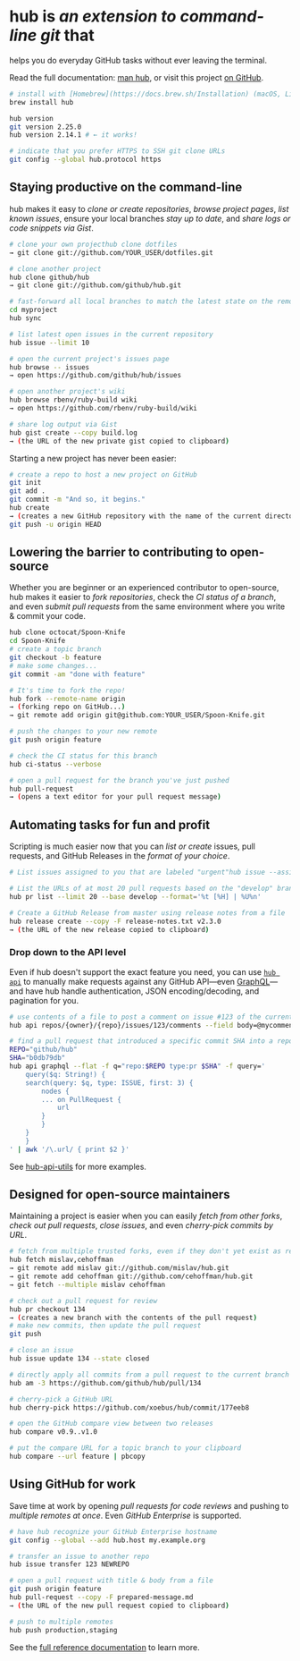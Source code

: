 # hub is _an extension to command-line git_ that

helps you do everyday GitHub tasks without ever leaving the terminal.

Read the full documentation: [man hub](https://hub.github.com/hub.1.html), or visit this project
[on GitHub](https://github.com/github/hub).

```sh
# install with [Homebrew](https://docs.brew.sh/Installation) (macOS, Linux)# or see [other installation options](https://github.com/github/hub#installation)
brew install hub

hub version
git version 2.25.0
hub version 2.14.1 # ← it works!

# indicate that you prefer HTTPS to SSH git clone URLs
git config --global hub.protocol https
```

## Staying productive on the command-line

hub makes it easy to _clone or create repositories_, _browse project pages_, _list known issues_, ensure your local
branches _stay up to date_, and _share logs or code snippets via Gist_.

```sh
# clone your own projecthub clone dotfiles
→ git clone git://github.com/YOUR_USER/dotfiles.git

# clone another project
hub clone github/hub
→ git clone git://github.com/github/hub.git

# fast-forward all local branches to match the latest state on the remote
cd myproject
hub sync

# list latest open issues in the current repository
hub issue --limit 10

# open the current project's issues page
hub browse -- issues
→ open https://github.com/github/hub/issues

# open another project's wiki
hub browse rbenv/ruby-build wiki
→ open https://github.com/rbenv/ruby-build/wiki

# share log output via Gist
hub gist create --copy build.log
→ (the URL of the new private gist copied to clipboard)
```

Starting a new project has never been easier:

```sh
# create a repo to host a new project on GitHub
git init
git add .
git commit -m "And so, it begins."
hub create
→ (creates a new GitHub repository with the name of the current directory)
git push -u origin HEAD
```

## Lowering the barrier to contributing to open-source

Whether you are beginner or an experienced contributor to open-source, hub makes it easier to _fork repositories_, check
the _CI status of a branch_, and even _submit pull requests_ from the same environment where you write & commit your
code.

```sh
hub clone octocat/Spoon-Knife
cd Spoon-Knife
# create a topic branch
git checkout -b feature
# make some changes...
git commit -am "done with feature"

# It's time to fork the repo!
hub fork --remote-name origin
→ (forking repo on GitHub...)
→ git remote add origin git@github.com:YOUR_USER/Spoon-Knife.git

# push the changes to your new remote
git push origin feature

# check the CI status for this branch
hub ci-status --verbose

# open a pull request for the branch you've just pushed
hub pull-request
→ (opens a text editor for your pull request message)
```

## Automating tasks for fun and profit

Scripting is much easier now that you can _list or create_ issues, pull requests, and GitHub Releases in the _format of
your choice_.

```sh
# List issues assigned to you that are labeled "urgent"hub issue --assignee YOUR_USER --labels urgent

# List the URLs of at most 20 pull requests based on the "develop" branch:
hub pr list --limit 20 --base develop --format='%t [%H] | %U%n'

# Create a GitHub Release from master using release notes from a file
hub release create --copy -F release-notes.txt v2.3.0
→ (the URL of the new release copied to clipboard)
```

### Drop down to the API level

Even if hub doesn't support the exact feature you need, you can use [`hub api`](https://hub.github.com/hub-api.1.html)
to manually make requests against any GitHub API—even [GraphQL](https://developer.github.com/v4/#about-graphql)—and have
hub handle authentication, JSON encoding/decoding, and pagination for you.

```sh
# use contents of a file to post a comment on issue #123 of the current repo
hub api repos/{owner}/{repo}/issues/123/comments --field body=@mycomment.txt

# find a pull request that introduced a specific commit SHA into a repo
REPO="github/hub"
SHA="b0db79db"
hub api graphql --flat -f q="repo:$REPO type:pr $SHA" -f query='
    query($q: String!) {
    search(query: $q, type: ISSUE, first: 3) {
        nodes {
        ... on PullRequest {
            url
        }
        }
    }
    }
' | awk '/\.url/ { print $2 }'
```

See [hub-api-utils](https://github.com/mislav/hub-api-utils) for more examples.

## Designed for open-source maintainers

Maintaining a project is easier when you can easily _fetch from other forks_, _check out pull requests_, _close issues_,
and even _cherry-pick commits by URL_.

```sh
# fetch from multiple trusted forks, even if they don't yet exist as remotes
hub fetch mislav,cehoffman
→ git remote add mislav git://github.com/mislav/hub.git
→ git remote add cehoffman git://github.com/cehoffman/hub.git
→ git fetch --multiple mislav cehoffman

# check out a pull request for review
hub pr checkout 134
→ (creates a new branch with the contents of the pull request)
# make new commits, then update the pull request
git push

# close an issue
hub issue update 134 --state closed

# directly apply all commits from a pull request to the current branch
hub am -3 https://github.com/github/hub/pull/134

# cherry-pick a GitHub URL
hub cherry-pick https://github.com/xoebus/hub/commit/177eeb8

# open the GitHub compare view between two releases
hub compare v0.9..v1.0

# put the compare URL for a topic branch to your clipboard
hub compare --url feature | pbcopy
```

## Using GitHub for work

Save time at work by opening _pull requests for code reviews_ and pushing to _multiple remotes at once_. Even _GitHub
Enterprise_ is supported.

```sh
# have hub recognize your GitHub Enterprise hostname
git config --global --add hub.host my.example.org

# transfer an issue to another repo
hub issue transfer 123 NEWREPO

# open a pull request with title & body from a file
git push origin feature
hub pull-request --copy -F prepared-message.md
→ (the URL of the new pull request copied to clipboard)

# push to multiple remotes
hub push production,staging
```

See the [full reference documentation](https://hub.github.com/hub.1.html#configuration) to learn more.
